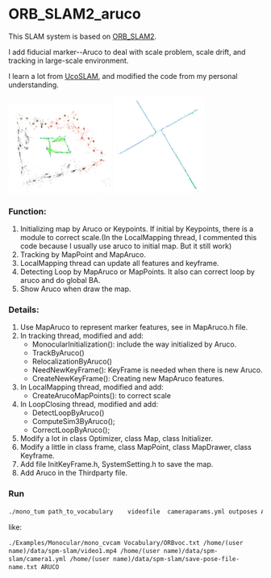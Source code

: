 # ORB_SLAM2_aruco

This SLAM system is based on [ORB_SLAM2](https://github.com/raulmur/ORB_SLAM2.git).

I add fiducial marker--Aruco to deal with scale problem, scale drift, and tracking in large-scale environment.

I learn a lot from [UcoSLAM](http://www.uco.es/investiga/grupos/ava/node/62), and modified the code from my personal understanding.

<img src="map1.png" alt="map1" style="zoom:20%;" />

<img src="large-scene2.png" alt="large-scene2" style="zoom:20%;" />



### Function:

1. Initializing map by Aruco or Keypoints. If initial by Keypoints, there is a module to correct scale.(In the LocalMapping thread, I commented this code because I usually use aruco to initial map. But it still work)
2. Tracking by MapPoint and MapAruco.
3. LocalMapping thread can update all features and keyframe.
4. Detecting Loop by MapAruco or MapPoints. It also can correct loop by aruco and do global BA.
5. Show Aruco when draw the map.

### Details:

1. Use MapAruco to represent marker features, see in MapAruco.h file.
2. In tracking thread, modified and add:
   -  MonocularInitialization(): include the way initialized by Aruco.
   -  TrackByAruco()
   -  RelocalizationByAruco()
   -  NeedNewKeyFrame(): KeyFrame is needed when there is new Aruco.
   -  CreateNewKeyFrame(): Creating new MapAruco features.
3. In LocalMapping thread, modified and add:
   - CreateArucoMapPoints(): to correct scale
4. In LoopClosing thread, modified and add:
   - DetectLoopByAruco()
   - ComputeSim3ByAruco();
   - CorrectLoopByAruco();
5. Modify a lot in class Optimizer, class Map, class Initializer.
6. Modify a little in class frame, class MapPoint, class MapDrawer, class Keyframe.
7. Add file InitKeyFrame.h, SystemSetting.h to save the map. 
8. Add Aruco in the Thirdparty file.

### Run

```bash
./mono_tum path_to_vocabulary    videofile  cameraparams.yml outposes ARUCO_DIC 
```

like:

```
./Examples/Monocular/mono_cvcam Vocabulary/ORBvoc.txt /home/(user name)/data/spm-slam/video1.mp4 /home/(user name)/data/spm-slam/camera1.yml /home/(user name)/data/spm-slam/save-pose-file-name.txt ARUCO  
```

